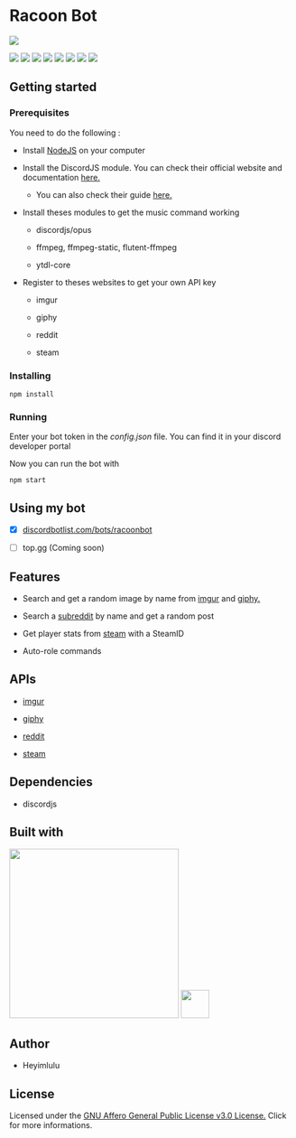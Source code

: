 # Racoon Bot

![](https://repository-images.githubusercontent.com/286796413/a8dbb000-f467-11ea-9d0a-b42efcb9b1a5)

![](https://img.shields.io/github/last-commit/Heyimlulu/RacoonBot/master?style=for-the-badge)
![](https://img.shields.io/static/v1?label=Language&message=Javascript&style=for-the-badge&color=yellow)
![](https://img.shields.io/static/v1?label=Dependencie&message=DiscordJS&style=for-the-badge&color=lightblue)
![](https://img.shields.io/static/v1?label=Published&message=DiscordBotList.com&style=for-the-badge&color=green)
![](https://img.shields.io/static/v1?label=Onhold&message=Top.gg&style=for-the-badge&color=red)
![](https://img.shields.io/static/v1?label=Author&message=Heyimlulu&style=for-the-badge)
![](https://img.shields.io/static/v1?label=Discord&message=Yuki%20💜%230001&style=for-the-badge)
![](https://img.shields.io/github/license/Heyimlulu/RacoonBot?style=for-the-badge)

## Getting started

### Prerequisites

You need to do the following :

- Install [NodeJS](https://nodejs.org/) on your computer

- Install the DiscordJS module. You can check their official website and documentation [here.](https://discord.js.org/#/)

  - You can also check their guide [here.](https://discordjs.guide/)

- Install theses modules to get the music command working

  - discordjs/opus
  
  - ffmpeg, ffmpeg-static, flutent-ffmpeg
  
  - ytdl-core

- Register to theses websites to get your own API key 

  - imgur 
  
  - giphy
  
  - reddit 
  
  - steam

### Installing

```
npm install
```

### Running

Enter your bot token in the *config.json* file. You can find it in your discord developer portal 

Now you can run the bot with

```
npm start
```

## Using my bot

- [x] [discordbotlist.com/bots/racoonbot](https://discordbotlist.com/bots/racoonbot)

- [ ] top.gg (Coming soon)

## Features

- Search and get a random image by name from [imgur](https://giphy.com/) and  [giphy.](https://imgur.com/)

- Search a [subreddit](https://www.reddit.com/) by name and get a random post

- Get player stats from [steam](https://store.steampowered.com/) with a SteamID

- Auto-role commands

## APIs

- [imgur](https://api.imgur.com/)

- [giphy](https://developers.giphy.com/docs/api/)

- [reddit](https://www.reddit.com/dev/api/)

- [steam](https://developer.valvesoftware.com/wiki/Steam_Web_API)

## Dependencies

- discordjs

## Built with

<img height="300" src="https://upload.wikimedia.org/wikipedia/commons/thumb/1/1a/JetBrains_Logo_2016.svg/1200px-JetBrains_Logo_2016.svg.png">

<img height="50px" src="https://cdn.worldvectorlogo.com/logos/intellijidea.svg">

## Author

- Heyimlulu

## License

Licensed under the [GNU Affero General Public License v3.0 License.](https://github.com/Heyimlulu/RacoonBot/blob/master/LICENSE) Click for more informations.

